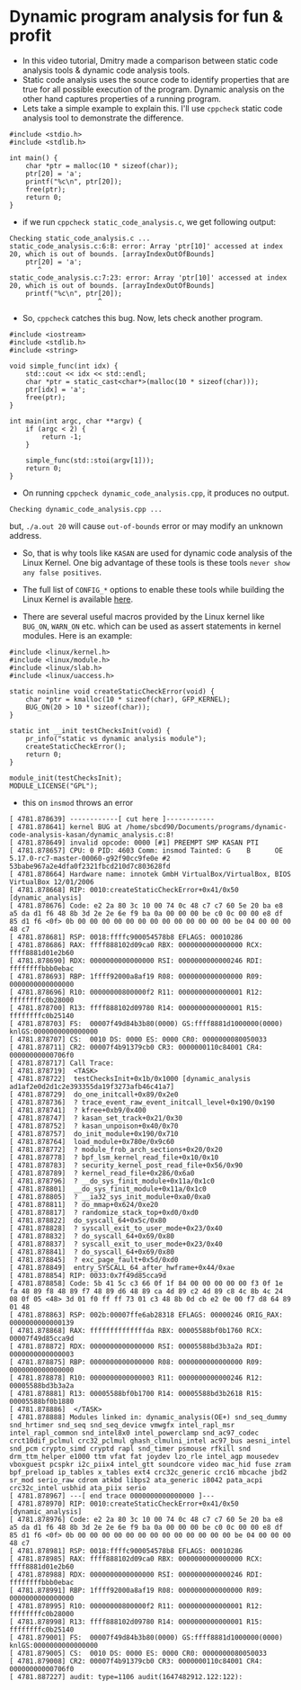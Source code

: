 Dynamic program analysis for fun & profit
=========================================

- In this video tutorial, Dmitry made a comparison between static code analysis tools & dynamic code analysis tools.
- Static code analysis uses the source code to identify properties that are true for all possible execution of the program. Dynamic analysis on the other hand captures properties of a running program.
- Lets take a simple example to explain this. I'll use `cppcheck` static code analysis tool to demonstrate the difference.

```
#include <stdio.h>
#include <stdlib.h>

int main() {
    char *ptr = malloc(10 * sizeof(char));
    ptr[20] = 'a';
    printf("%c\n", ptr[20]);
    free(ptr);
    return 0;
}
```

- if we run `cppcheck static_code_analysis.c`, we get following output:

```
Checking static_code_analysis.c ...
static_code_analysis.c:6:8: error: Array 'ptr[10]' accessed at index 20, which is out of bounds. [arrayIndexOutOfBounds]
    ptr[20] = 'a';
       ^
static_code_analysis.c:7:23: error: Array 'ptr[10]' accessed at index 20, which is out of bounds. [arrayIndexOutOfBounds]
    printf("%c\n", ptr[20]);
                      ^
```

- So, `cppcheck` catches this bug. Now, lets check another program.

```
#include <iostream>
#include <stdlib.h>
#include <string>

void simple_func(int idx) {
    std::cout << idx << std::endl;
    char *ptr = static_cast<char*>(malloc(10 * sizeof(char)));
    ptr[idx] = 'a';
    free(ptr);
}

int main(int argc, char **argv) {
    if (argc < 2) {
        return -1;
    }
    
    simple_func(std::stoi(argv[1]));
    return 0;
}
```

- On running `cppcheck dynamic_code_analysis.cpp`, it produces no output.

```
Checking dynamic_code_analysis.cpp ...
```
but, `./a.out 20` will cause `out-of-bounds` error or may modify an unknown address.

- So, that is why tools like `KASAN` are used for dynamic code analysis of the Linux Kernel. One big advantage of these tools is these tools `never show any false positives`.

- The full list of `CONFIG_*` options to enable these tools while building the Linux Kernel is available [here](https://linuxfoundation.org/wp-content/uploads/Dynamic-program-analysis_-LF-Mentorship.pdf).

- There are several useful macros provided by the Linux kernel like `BUG_ON`, `WARN_ON` etc. which can be used as assert statements in kernel modules. Here is an example:

```
#include <linux/kernel.h>
#include <linux/module.h>
#include <linux/slab.h>
#include <linux/uaccess.h>

static noinline void createStaticCheckError(void) {
    char *ptr = kmalloc(10 * sizeof(char), GFP_KERNEL);
    BUG_ON(20 > 10 * sizeof(char));
}

static int __init testChecksInit(void) {
    pr_info("static vs dynamic analysis module");
    createStaticCheckError();
    return 0;
}

module_init(testChecksInit);
MODULE_LICENSE("GPL");
```

- this on `insmod` throws an error
```
[ 4781.878639] ------------[ cut here ]------------
[ 4781.878641] kernel BUG at /home/sbcd90/Documents/programs/dynamic-code-analysis-kasan/dynamic_analysis.c:8!
[ 4781.878649] invalid opcode: 0000 [#1] PREEMPT SMP KASAN PTI
[ 4781.878657] CPU: 0 PID: 4603 Comm: insmod Tainted: G    B      OE     5.17.0-rc7-master-00060-g92f90cc9fe0e #2 53babe967a2e4dfa0f2321fbcd210d7c803628fd
[ 4781.878664] Hardware name: innotek GmbH VirtualBox/VirtualBox, BIOS VirtualBox 12/01/2006
[ 4781.878668] RIP: 0010:createStaticCheckError+0x41/0x50 [dynamic_analysis]
[ 4781.878676] Code: e2 2a 80 3c 10 00 74 0c 48 c7 c7 60 5e 20 ba e8 a5 da d1 f6 48 8b 3d 2e 2e 6e f9 ba 0a 00 00 00 be c0 0c 00 00 e8 df 85 d1 f6 <0f> 0b 00 00 00 00 00 00 00 00 00 00 00 00 00 be 04 00 00 00 48 c7
[ 4781.878681] RSP: 0018:ffffc900054578b8 EFLAGS: 00010286
[ 4781.878686] RAX: ffff888102d09ca0 RBX: 0000000000000000 RCX: ffff8881d01e2b60
[ 4781.878690] RDX: 0000000000000000 RSI: 0000000000000246 RDI: ffffffffbbb0ebac
[ 4781.878693] RBP: 1ffff92000a8af19 R08: 0000000000000000 R09: 0000000000000000
[ 4781.878696] R10: 00000000800000f2 R11: 0000000000000001 R12: ffffffffc0b28000
[ 4781.878700] R13: ffff888102d09780 R14: 0000000000000001 R15: ffffffffc0b25140
[ 4781.878703] FS:  00007f49d84b3b80(0000) GS:ffff8881d1000000(0000) knlGS:0000000000000000
[ 4781.878707] CS:  0010 DS: 0000 ES: 0000 CR0: 0000000080050033
[ 4781.878711] CR2: 00007f4b91379cb0 CR3: 0000000110c84001 CR4: 00000000000706f0
[ 4781.878717] Call Trace:
[ 4781.878719]  <TASK>
[ 4781.878722]  testChecksInit+0x1b/0x1000 [dynamic_analysis ad1af2e0d2d1c2e393355da19f3273afb46c41a7]
[ 4781.878729]  do_one_initcall+0x89/0x2e0
[ 4781.878736]  ? trace_event_raw_event_initcall_level+0x190/0x190
[ 4781.878741]  ? kfree+0xb9/0x400
[ 4781.878747]  ? kasan_set_track+0x21/0x30
[ 4781.878752]  ? kasan_unpoison+0x40/0x70
[ 4781.878757]  do_init_module+0x190/0x710
[ 4781.878764]  load_module+0x780e/0x9c60
[ 4781.878772]  ? module_frob_arch_sections+0x20/0x20
[ 4781.878778]  ? bpf_lsm_kernel_read_file+0x10/0x10
[ 4781.878783]  ? security_kernel_post_read_file+0x56/0x90
[ 4781.878789]  ? kernel_read_file+0x286/0x6a0
[ 4781.878796]  ? __do_sys_finit_module+0x11a/0x1c0
[ 4781.878801]  __do_sys_finit_module+0x11a/0x1c0
[ 4781.878805]  ? __ia32_sys_init_module+0xa0/0xa0
[ 4781.878811]  ? do_mmap+0x624/0xe20
[ 4781.878817]  ? randomize_stack_top+0xd0/0xd0
[ 4781.878822]  do_syscall_64+0x5c/0x80
[ 4781.878828]  ? syscall_exit_to_user_mode+0x23/0x40
[ 4781.878832]  ? do_syscall_64+0x69/0x80
[ 4781.878837]  ? syscall_exit_to_user_mode+0x23/0x40
[ 4781.878841]  ? do_syscall_64+0x69/0x80
[ 4781.878845]  ? exc_page_fault+0x5d/0xd0
[ 4781.878849]  entry_SYSCALL_64_after_hwframe+0x44/0xae
[ 4781.878854] RIP: 0033:0x7f49d85cca9d
[ 4781.878858] Code: 5b 41 5c c3 66 0f 1f 84 00 00 00 00 00 f3 0f 1e fa 48 89 f8 48 89 f7 48 89 d6 48 89 ca 4d 89 c2 4d 89 c8 4c 8b 4c 24 08 0f 05 <48> 3d 01 f0 ff ff 73 01 c3 48 8b 0d cb e2 0e 00 f7 d8 64 89 01 48
[ 4781.878863] RSP: 002b:00007ffe6ab28318 EFLAGS: 00000246 ORIG_RAX: 0000000000000139
[ 4781.878868] RAX: ffffffffffffffda RBX: 00005588bf0b1760 RCX: 00007f49d85cca9d
[ 4781.878872] RDX: 0000000000000000 RSI: 00005588bd3b3a2a RDI: 0000000000000003
[ 4781.878875] RBP: 0000000000000000 R08: 0000000000000000 R09: 0000000000000000
[ 4781.878878] R10: 0000000000000003 R11: 0000000000000246 R12: 00005588bd3b3a2a
[ 4781.878881] R13: 00005588bf0b1700 R14: 00005588bd3b2618 R15: 00005588bf0b1880
[ 4781.878886]  </TASK>
[ 4781.878888] Modules linked in: dynamic_analysis(OE+) snd_seq_dummy snd_hrtimer snd_seq snd_seq_device vmwgfx intel_rapl_msr intel_rapl_common snd_intel8x0 intel_powerclamp snd_ac97_codec crct10dif_pclmul crc32_pclmul ghash_clmulni_intel ac97_bus aesni_intel snd_pcm crypto_simd cryptd rapl snd_timer psmouse rfkill snd drm_ttm_helper e1000 ttm vfat fat joydev lzo_rle intel_agp mousedev vboxguest pcspkr i2c_piix4 intel_gtt soundcore video mac_hid fuse zram bpf_preload ip_tables x_tables ext4 crc32c_generic crc16 mbcache jbd2 sr_mod serio_raw cdrom atkbd libps2 ata_generic i8042 pata_acpi crc32c_intel usbhid ata_piix serio
[ 4781.878967] ---[ end trace 0000000000000000 ]---
[ 4781.878970] RIP: 0010:createStaticCheckError+0x41/0x50 [dynamic_analysis]
[ 4781.878976] Code: e2 2a 80 3c 10 00 74 0c 48 c7 c7 60 5e 20 ba e8 a5 da d1 f6 48 8b 3d 2e 2e 6e f9 ba 0a 00 00 00 be c0 0c 00 00 e8 df 85 d1 f6 <0f> 0b 00 00 00 00 00 00 00 00 00 00 00 00 00 be 04 00 00 00 48 c7
[ 4781.878981] RSP: 0018:ffffc900054578b8 EFLAGS: 00010286
[ 4781.878985] RAX: ffff888102d09ca0 RBX: 0000000000000000 RCX: ffff8881d01e2b60
[ 4781.878988] RDX: 0000000000000000 RSI: 0000000000000246 RDI: ffffffffbbb0ebac
[ 4781.878991] RBP: 1ffff92000a8af19 R08: 0000000000000000 R09: 0000000000000000
[ 4781.878995] R10: 00000000800000f2 R11: 0000000000000001 R12: ffffffffc0b28000
[ 4781.878998] R13: ffff888102d09780 R14: 0000000000000001 R15: ffffffffc0b25140
[ 4781.879001] FS:  00007f49d84b3b80(0000) GS:ffff8881d1000000(0000) knlGS:0000000000000000
[ 4781.879005] CS:  0010 DS: 0000 ES: 0000 CR0: 0000000080050033
[ 4781.879008] CR2: 00007f4b91379cb0 CR3: 0000000110c84001 CR4: 00000000000706f0
[ 4781.887227] audit: type=1106 audit(1647482912.122:122): 
```
